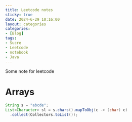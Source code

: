 ```yaml
---
title: Leetcode notes
sticky: true
date: 2024-6-29 10:16:00
layout: categories
categories:
- [Blog]
tags:
- Sucre
- Leetcode
- notebook
- Java
---
```


Some note for leetcode



<!-- more -->

# Arrays

```` Java
String s = "abcde";
List<Character> sl = s.chars().mapToObj(c -> (char) c)
  .collect(Collectors.toList());
````
